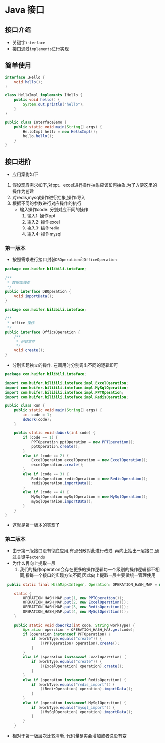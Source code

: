 # Java 接口
## 接口介绍
- 关键字`interface`
- 接口通过`implements`进行实现

## 简单使用
```java
interface IHello {
    void hello();
}

class HelloImpl implements IHello {
    public void hello() {
        System.out.println("hello");
    }
}

public class InterfaceDemo {
    public static void main(String[] args) {
        HelloImpl hello = new HelloImpl();
        hello.hello();
    }
}
```

## 接口进阶
- 应用案例如下
1. 假设现有需求如下,对ppt、excel进行操作抽象应该如何抽象,为了方便这里的操作为创建
1. 对redis,mysql操作进行抽象,操作:导入
1. 根据不同的参数进行对应操作的执行
    - 输入操作code: 分别对应不同的操作
        1. 输入1: 操作ppt
        1. 输入2: 操作excel
        1. 输入3: 操作redis
        1. 输入4: 操作mysql



### 第一版本
- 按照需求进行接口封装`DBOperation`和`OfficeOperation`
```java
package com.huifer.bilibili.inteface;

/**
 * 数据库操作
 */
public interface DBOperation {
    void importData();
}

```


```java
package com.huifer.bilibili.inteface;

/**
 * office 操作
 */
public interface OfficeOperation {
    /**
     * 创建文件
     */
    void create();
}

```

- 分别实现独立的操作. 在调用时分别调出不同的逻辑即可
```java
package com.huifer.bilibili.inteface;

import com.huifer.bilibili.inteface.impl.ExcelOperation;
import com.huifer.bilibili.inteface.impl.MySqlOperation;
import com.huifer.bilibili.inteface.impl.PPTOperation;
import com.huifer.bilibili.inteface.impl.RedisOperation;

public class Run {
    public static void main(String[] args) {
        int code = 1;
        doWork(code);
    }

    public static void doWork(int code) {
        if (code == 1) {
            PPTOperation pptOperation = new PPTOperation();
            pptOperation.create();
        }
        else if (code == 2) {
            ExcelOperation excelOperation = new ExcelOperation();
            excelOperation.create();
        }
        else if (code == 3) {
            RedisOperation redisOperation = new RedisOperation();
            redisOperation.importData();
        }
        else if (code == 4) {
            MySqlOperation mySqlOperation = new MySqlOperation();
            mySqlOperation.importData();
        }
    }
}

```

- 这就是第一版本的实现了
### 第二版本
- 由于第一版接口没有彻底应用,有点分散对此进行改进. 再向上抽出一层接口,通过关键字`extends`
- 为什么再向上提取一层
    1. 我们的操作operation会存在更多的操作逻辑每一个级别的操作逻辑都不相同,指每一个接口的实现方法不同,因此向上提取一层主要做统一管理使用
    
    
    
```java
 public static final HashMap<Integer, Operation> OPERATION_HASH_MAP = new HashMap<Integer, Operation>();

    static {
        OPERATION_HASH_MAP.put(1, new PPTOperation());
        OPERATION_HASH_MAP.put(2, new ExcelOperation());
        OPERATION_HASH_MAP.put(3, new RedisOperation());
        OPERATION_HASH_MAP.put(4, new MySqlOperation());
    }

    public static void doWork2(int code, String workType) {
        Operation operation = OPERATION_HASH_MAP.get(code);
        if (operation instanceof PPTOperation) {
            if (workType.equals("create")) {
                ((PPTOperation) operation).create();
            }
        }
        else if (operation instanceof ExcelOperation) {
            if (workType.equals("create")) {
                ((ExcelOperation) operation).create();
            }
        }
        else if (operation instanceof RedisOperation) {
            if (workType.equals("redis_import")) {
                ((RedisOperation) operation).importData();
            }
        }
        else if (operation instanceof MySqlOperation) {
            if (workType.equals("mysql_import")) {
                ((MySqlOperation) operation).importData();
            }
        }
    }
```

- 相对于第一版层次比较清晰. 代码量确实会增加或者说没有变